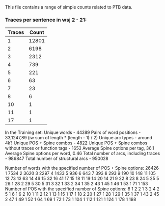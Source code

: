 This file contains a range of simple counts related to PTB data.

### Traces per sentence in wsj 2 - 21:

Traces | Count
------ | -----
1      | 12801
2      | 6198
3      | 2312
4      | 739
5      | 221
6      | 63
7      | 23
8      | 6
10     | 1
11     | 1
17     | 1


In the Training set:
  Unique words - 44389
  Pairs of word positions - 33,1247,89 (iw sum of length * (length - 1) / 2)
  Unique arc types - around 4k?
  Unique POS + Spine combos - 4822
  Unique POS + Spine combos without traces or function tags - 1653
  Average Spine options per tag, 36.1
  Average Spine options per word, 0.46
  Total number of arcs, including traces - 986847
  Total number of structural arcs - 950028

  Number of words with the specified number of POS + Spine options:
    26426 1
    7534 2
    3620 3
    2297 4
    1433 5
     936 6
     643 7
     393 8
     293 9
     190 10
     148 11
     105 12
      73 13
      63 14
      46 15
      32 16
      41 17
      15 18
      11 19
      14 20
      14 21
       9 22
       8 23
       8 24
       5 25
       5 26
       1 28
       2 29
       5 30
       5 31
       3 32
       1 33
       2 34
       1 35
       2 43
       1 45
       1 46
       1 53
       1 71
       1 153
  Number of POS with the specified number of Spine options:
     8 1
     2 2
     1 3
     2 4
     2 5
     1 6
     1 9
     2 10
     1 11
     2 12
     1 13
     1 15
     1 17
     1 18
     2 20
     1 27
     1 28
     1 29
     1 35
     1 37
     1 43
     2 45
     2 47
     1 49
     1 52
     1 64
     1 69
     1 72
     1 73
     1 104
     1 112
     1 121
     1 124
     1 178
     1 198
